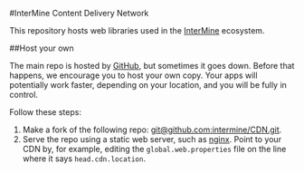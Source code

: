 #InterMine Content Delivery Network

This repository hosts web libraries used in the [InterMine](http://intermine.org) ecosystem.

##Host your own

The main repo is hosted by [GitHub](https://status.github.com/), but sometimes it goes down. Before that happens, we encourage you to host your own copy. Your apps will potentially work faster, depending on your location, and you will be fully in control.

Follow these steps:

1. Make a fork of the following repo: [git@github.com:intermine/CDN.git](git@github.com:intermine/CDN.git).
1. Serve the repo using a static web server, such as [nginx](http://nginx.org/en/).
Point to your CDN by, for example, editing the `global.web.properties` file on the line where it says `head.cdn.location`.
